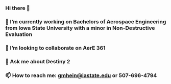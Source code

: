 ### Hi there 👋
### 🔭 I’m currently working on Bachelors of Aerospace Engineering from Iowa State University with a minor in Non-Destructive Evaluation
### 👯 I’m looking to collaborate on AerE 361
### 💬 Ask me about Destiny 2
### 📫 How to reach me: gmhein@iastate.edu or 507-696-4794
